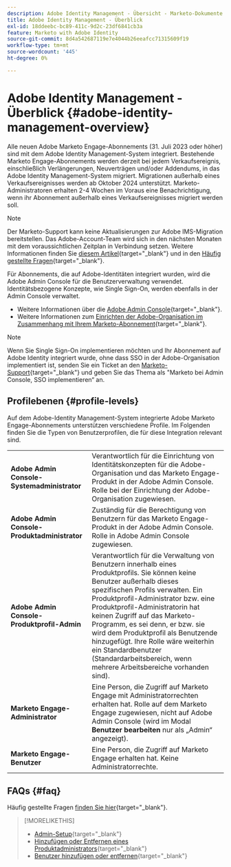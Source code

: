 ```yaml
---
description: Adobe Identity Management - Übersicht - Marketo-Dokumente - Produktdokumentation
title: Adobe Identity Management - Überblick
exl-id: 18ddeebc-bc89-411c-9d2c-23df6841cb3a
feature: Marketo with Adobe Identity
source-git-commit: 8d4a542687119e7e4044b26eeafcc71315609f19
workflow-type: tm+mt
source-wordcount: '445'
ht-degree: 0%

---
```


# Adobe Identity Management - Überblick {#adobe-identity-management-overview}

Alle neuen Adobe Marketo Engage-Abonnements (31. Juli 2023 oder höher) sind mit dem Adobe Identity Management-System integriert. Bestehende Marketo Engage-Abonnements werden derzeit bei jedem Verkaufsereignis, einschließlich Verlängerungen, Neuverträgen und/oder Addendums, in das Adobe Identity Management-System migriert. Migrationen außerhalb eines Verkaufsereignisses werden ab Oktober 2024 unterstützt. Marketo-Administratoren erhalten 2-4 Wochen im Voraus eine Benachrichtigung, wenn ihr Abonnement außerhalb eines Verkaufsereignisses migriert werden soll.

>[!NOTE]
>
>Der Marketo-Support kann keine Aktualisierungen zur Adobe IMS-Migration bereitstellen. Das Adobe-Account-Team wird sich in den nächsten Monaten mit dem voraussichtlichen Zeitplan in Verbindung setzen. Weitere Informationen finden Sie [diesem Artikel](/help/marketo/product-docs/administration/marketo-with-adobe-identity/subscription-and-user-migration/understanding-marketo-subscription-and-user-migration-to-the-adobe-admin-console.md){target="_blank"} und in den [Häufig gestellte Fragen](/help/marketo/product-docs/administration/marketo-with-adobe-identity/faq.md){target="_blank"}.

Für Abonnements, die auf Adobe-Identitäten integriert wurden, wird die Adobe Admin Console für die Benutzerverwaltung verwendet. Identitätsbezogene Konzepte, wie Single Sign-On, werden ebenfalls in der Admin Console verwaltet.

* Weitere Informationen über die [Adobe Admin Console](https://helpx.adobe.com/de/enterprise/using/admin-console.html){target="_blank"}.
* Weitere Informationen zum [Einrichten der Adobe-Organisation im Zusammenhang mit Ihrem Marketo-Abonnement](https://helpx.adobe.com/de/enterprise/using/set-up-identity.html){target="_blank"}.

>[!NOTE]
>
>Wenn Sie Single Sign-On implementieren möchten und Ihr Abonnement auf Adobe Identity integriert wurde, ohne dass SSO in der Adobe-Organisation implementiert ist, senden Sie ein Ticket an den [Marketo-Support](https://nation.marketo.com/){target="_blank"} und geben Sie das Thema als &quot;Marketo bei Admin Console, SSO implementieren“ an.

## Profilebenen {#profile-levels}

Auf dem Adobe-Identity Management-System integrierte Adobe Marketo Engage-Abonnements unterstützen verschiedene Profile. Im Folgenden finden Sie die Typen von Benutzerprofilen, die für diese Integration relevant sind.

<table>
 <tr>
  <td><strong>Adobe Admin Console-Systemadministrator</strong></td>
  <td>Verantwortlich für die Einrichtung von Identitätskonzepten für die Adobe-Organisation und das Marketo Engage-Produkt in der Adobe Admin Console. Rolle bei der Einrichtung der Adobe-Organisation zugewiesen.</td>
 </tr>
 <tr>
  <td><strong>Adobe Admin Console-Produktadministrator</strong></td>
  <td>Zuständig für die Berechtigung von Benutzern für das Marketo Engage-Produkt in der Adobe Admin Console. Rolle in Adobe Admin Console zugewiesen.</td>
 </tr>
 <tr>
  <td><strong>Adobe Admin Console-Produktprofil-Admin</strong></td>
  <td>Verantwortlich für die Verwaltung von Benutzern innerhalb eines Produktprofils. Sie können keine Benutzer außerhalb dieses spezifischen Profils verwalten. Ein Produktprofil-Administrator bzw. eine Produktprofil-Administratorin hat keinen Zugriff auf das Marketo-Programm, es sei denn, er bzw. sie wird dem Produktprofil als Benutzende hinzugefügt. Ihre Rolle wäre weiterhin ein Standardbenutzer (Standardarbeitsbereich, wenn mehrere Arbeitsbereiche vorhanden sind).
</td>
 </tr>
 <tr>
  <td><strong>Marketo Engage-Administrator</strong></td>
  <td>Eine Person, die Zugriff auf Marketo Engage mit Administratorrechten erhalten hat. Rolle auf dem Marketo Engage zugewiesen, nicht auf Adobe Admin Console (wird im Modal <b>Benutzer bearbeiten</b> nur als „Admin“ angezeigt).</td>
 </tr>
 <tr>
  <td><strong>Marketo Engage-Benutzer</strong></td>
  <td>Eine Person, die Zugriff auf Marketo Engage erhalten hat. Keine Administratorrechte.</td>
 </tr>
</table>

## FAQs {#faq}

Häufig gestellte Fragen [finden Sie hier](/help/marketo/product-docs/administration/marketo-with-adobe-identity/faq.md){target="_blank"}.

>[!MORELIKETHIS]
>
>* [Admin-Setup](/help/marketo/product-docs/administration/marketo-with-adobe-identity/admin-setup.md){target="_blank"}
>* [Hinzufügen oder Entfernen eines Produktadministrators](/help/marketo/product-docs/administration/marketo-with-adobe-identity/add-or-remove-a-product-admin.md){target="_blank"}
>* [Benutzer hinzufügen oder entfernen](/help/marketo/product-docs/administration/marketo-with-adobe-identity/add-or-remove-a-user.md){target="_blank"}
